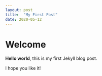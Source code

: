 ```yaml
---
layout: post
title:  "My First Post"
date: 2020-05-12
---
```


# Welcome

**Hello world**, this is my first Jekyll blog post.

I hope you like it!
